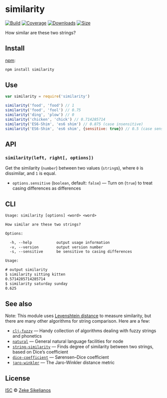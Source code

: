 # similarity

[![Build][build-badge]][build]
[![Coverage][coverage-badge]][coverage]
[![Downloads][downloads-badge]][downloads]
[![Size][size-badge]][size]

How similar are these two strings?

## Install

[npm][]:

```sh
npm install similarity
```

## Use

```js
var similarity = require('similarity')

similarity('food', 'food') // 1
similarity('food', 'fool') // 0.75
similarity('ding', 'plow') // 0
similarity('chicken', 'chick') // 0.714285714
similarity('ES6-Shim', 'es6 shim') // 0.875 (case insensitive)
similarity('ES6-Shim', 'es6 shim', {sensitive: true}) // 0.5 (case sensitive)
```

## API

### `similarity(left, right[, options])`

Get the similarity (`number`) between two values (`string`s),
where `0` is dissimilar, and `1` is equal.

*   `options.sensitive` (`boolean`, default: `false`)
    — Turn on (`true`) to treat casing differences as differences

## CLI

```txt
Usage: similarity [options] <word> <word>

How similar are these two strings?

Options:

  -h, --help           output usage information
  -v, --version        output version number
  -s, --sensitive      be sensitive to casing differences

Usage:

# output similarity
$ similarity sitting kitten
0.5714285714285714
$ similarity saturday sunday
0.625
```

## See also

Note: This module uses [Levenshtein distance][wiki] to measure similarity, but
there are many other algorithms for string comparison.
Here are a few:

*   [`clj-fuzzy`](https://github.com/Yomguithereal/clj-fuzzy)
    — Handy collection of algorithms dealing with fuzzy strings and phonetics
*   [`natural`](https://github.com/NaturalNode/natural)
    — General natural language facilities for node
*   [`string-similarity`](https://github.com/aceakash/string-similarity)
    — Finds degree of similarity between two strings, based on Dice’s
    coefficient
*   [`dice-coefficient`](https://github.com/words/dice-coefficient)
    — Sørensen–Dice coefficient
*   [`jaro-winkler`](https://github.com/jordanthomas/jaro-winkler)
    — The Jaro-Winkler distance metric

## License

[ISC][license] © [Zeke Sikelianos][author]

<!-- Definitions -->

[build-badge]: https://img.shields.io/travis/words/similarity.svg

[build]: https://travis-ci.org/words/similarity

[coverage-badge]: https://img.shields.io/codecov/c/github/words/similarity.svg

[coverage]: https://codecov.io/github/words/similarity

[downloads-badge]: https://img.shields.io/npm/dm/similarity.svg

[downloads]: https://www.npmjs.com/package/similarity

[size-badge]: https://img.shields.io/bundlephobia/minzip/similarity.svg

[size]: https://bundlephobia.com/result?p=similarity

[npm]: https://www.npmjs.com

[license]: license

[author]: http://zeke.sikelianos.com

[wiki]: https://en.wikipedia.org/wiki/Levenshtein_distance
